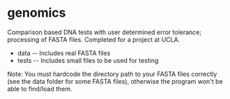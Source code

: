 # genomics
Comparison based DNA tests with user determined error tolerance; processing of FASTA files. Completed for a project at UCLA.

- data --		Includes real FASTA files
- tests --	Includes small files to be used for testing

Note: You must hardcode the directory path to your FASTA files correctly (see the data folder for some FASTA files), otherwise the program won't be able to find/load them.
